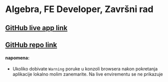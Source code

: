 # Algebra, FE Developer, Završni rad

## [GitHub live app link](https://rtstorm.github.io/algebra_zavrsni_rad/)

## [GitHub repo link](https://github.com/rtstorm/algebra_zavrsni_rad/tree/main)

#### napomena:

- Ukoliko dobivate `Warning` poruke u konzoli browsera nakon pokretanja aplikacije lokalno molim zanemarite. Na live
  envirementu se ne
  prikazuje



